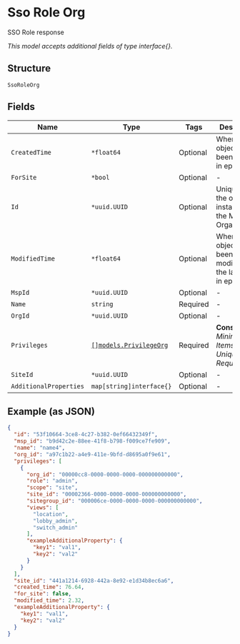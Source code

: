 
# Sso Role Org

SSO Role response

*This model accepts additional fields of type interface{}.*

## Structure

`SsoRoleOrg`

## Fields

| Name | Type | Tags | Description |
|  --- | --- | --- | --- |
| `CreatedTime` | `*float64` | Optional | When the object has been created, in epoch |
| `ForSite` | `*bool` | Optional | - |
| `Id` | `*uuid.UUID` | Optional | Unique ID of the object instance in the Mist Organnization |
| `ModifiedTime` | `*float64` | Optional | When the object has been modified for the last time, in epoch |
| `MspId` | `*uuid.UUID` | Optional | - |
| `Name` | `string` | Required | - |
| `OrgId` | `*uuid.UUID` | Optional | - |
| `Privileges` | [`[]models.PrivilegeOrg`](../../doc/models/privilege-org.md) | Required | **Constraints**: *Minimum Items*: `1`, *Unique Items Required* |
| `SiteId` | `*uuid.UUID` | Optional | - |
| `AdditionalProperties` | `map[string]interface{}` | Optional | - |

## Example (as JSON)

```json
{
  "id": "53f10664-3ce8-4c27-b382-0ef66432349f",
  "msp_id": "b9d42c2e-88ee-41f8-b798-f009ce7fe909",
  "name": "name4",
  "org_id": "a97c1b22-a4e9-411e-9bfd-d8695a0f9e61",
  "privileges": [
    {
      "org_id": "00000cc8-0000-0000-0000-000000000000",
      "role": "admin",
      "scope": "site",
      "site_id": "00002366-0000-0000-0000-000000000000",
      "sitegroup_id": "000006ce-0000-0000-0000-000000000000",
      "views": [
        "location",
        "lobby_admin",
        "switch_admin"
      ],
      "exampleAdditionalProperty": {
        "key1": "val1",
        "key2": "val2"
      }
    }
  ],
  "site_id": "441a1214-6928-442a-8e92-e1d34b8ec6a6",
  "created_time": 76.64,
  "for_site": false,
  "modified_time": 2.32,
  "exampleAdditionalProperty": {
    "key1": "val1",
    "key2": "val2"
  }
}
```

